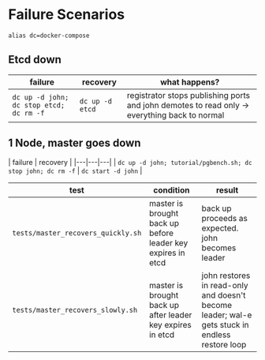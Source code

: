 # Failure Scenarios

```
alias dc=docker-compose
```

## Etcd down
| failure | recovery | what happens? |
|---|---|---|
| `dc up -d john; dc stop etcd; dc rm -f` | `dc up -d etcd` | registrator stops publishing ports and john demotes to read only -> everything back to normal |

## 1 Node, master goes down
| failure | recovery |
|---|---|---|
| `dc up -d john; tutorial/pgbench.sh; dc stop john; dc rm -f` | `dc start -d john` |

| test | condition | result |
| --- | --- | --- |
| `tests/master_recovers_quickly.sh` | master is brought back up before leader key expires in etcd | back up proceeds as expected. john becomes leader |
| `tests/master_recovers_slowly.sh` | master is brought back up after leader key expires in etcd | john restores in read-only and doesn't become leader; wal-e gets stuck in endless restore loop |

